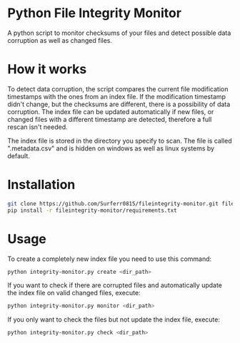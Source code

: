 # Python File Integrity Monitor
A python script to monitor checksums of your files and detect possible data corruption as well as changed files.

# How it works
To detect data corruption, the script compares the current file modification timestamps with the ones from an index file.
If the modification timestamp didn't change, but the checksums are different, there is a possibility of data corruption.
The index file can be updated automatically if new files, or changed files with a different timestamp are detected, therefore a full rescan isn't needed.

The index file is stored in the directory you specify to scan. The file is called ".metadata.csv" and is hidden on windows as well as linux systems by default.

# Installation
```sh
git clone https://github.com/Surferr0815/fileintegrity-monitor.git fileintegrity-monitor
pip install -r fileintegrity-monitor/requirements.txt
```

# Usage

To create a completely new index file you need to use this command:
```sh
python integrity-monitor.py create <dir_path>
```

If you want to check if there are corrupted files and automatically update the index file on valid changed files, execute:
```sh
python integrity-monitor.py monitor <dir_path>
```

If you only want to check the files but not update the index file, execute:
```sh
python integrity-monitor.py check <dir_path>
```
